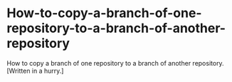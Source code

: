 # How-to-copy-a-branch-of-one-repository-to-a-branch-of-another-repository
How to copy a branch of one repository to a branch of another repository. [Written in a hurry.]
